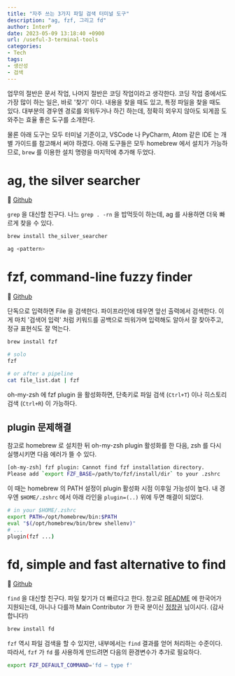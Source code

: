 ```yaml
---
title: "자주 쓰는 3가지 파일 검색 터미널 도구"
description: "ag, fzf, 그리고 fd"
author: InterP
date: 2023-05-09 13:18:40 +0900
url: /useful-3-terminal-tools
categories:
- Tech
tags:
- 생산성
- 검색
---
```


업무의 절반은 문서 작업, 나머지 절반은 코딩 작업이라고 생각한다. 코딩 작업 중에서도 가장 많이 하는 일은, 바로 '찾기' 이다. 내용을 찾을 때도 있고, 특정 파일을 찾을 때도 있다. 대부분의 경우엔 경로를 외워두거나 하긴 하는데, 정확히 외우지 않아도 되게끔 도와주는 효율 좋은 도구를 소개한다.

물론 아래 도구는 모두 터미널 기준이고, VSCode 나 PyCharm, Atom 같은 IDE 는 개별 가이드를 참고해서 써야 하겠다. 아래 도구들은 모두 homebrew 에서 설치가 가능하므로, `brew` 를 이용한 설치 명령을 마지막에 추가해 두었다.

# ag, the silver searcher
:pushpin: [Github](https://github.com/ggreer/the_silver_searcher)

`grep` 을 대신할 친구다. 나느 `grep . -rn` 을 밥먹듯이 하는데, ag 를 사용하면 더욱 빠르게 찾을 수 있다.
```bash
brew install the_silver_searcher
```
```bash
ag <pattern>
```

# fzf, command-line fuzzy finder
:pushpin: [Github](https://github.com/junegunn/fzf)

단독으로 입력하면 File 을 검색한다. 파이프라인에 태우면 앞선 출력에서 검색한다. 이게 마치 '검색어 입력' 처럼 키워드를 공백으로 띄워가며 입력해도 알아서 잘 찾아주고, 정규 표현식도 잘 먹는다.
```bash
brew install fzf
```
```bash
# solo
fzf

# or after a pipeline
cat file_list.dat | fzf
```

oh-my-zsh 에 fzf plugin 을 활성화하면, 단축키로 파일 검색 (`Ctrl+T`) 이나 히스토리 검색 (`Ctrl+R`) 이 가능하다.

## plugin 문제해결
참고로 homebrew 로 설치한 뒤 oh-my-zsh plugin 활성화를 한 다음, zsh 를 다시 실행시키면 다음 에러가 뜰 수 있다.
```bash
[oh-my-zsh] fzf plugin: Cannot find fzf installation directory.
Please add `export FZF_BASE=/path/to/fzf/install/dir` to your .zshrc
```
이 때는 homebrew 의 PATH 설정이 plugin 활성화 시점 이후일 가능성이 높다. 내 경우엔 `$HOME/.zshrc` 에서 아래 라인을 `plugin=(..)` 위에 두면 해결이 되었다.
```bash
# in your $HOME/.zshrc
export PATH=/opt/homebrew/bin:$PATH
eval "$(/opt/homebrew/bin/brew shellenv)"
# ...
plugin(fzf ...)
```

# fd, simple and fast alternative to find
:pushpin: [Github](https://github.com/sharkdp/fd)

`find` 을 대신할 친구다. 파일 찾기가 더 빠르다고 한다. 참고로 [README](https://github.com/spearkkk/fd-kor) 에 한국어가 지원되는데, 아니나 다를까 Main Contributor 가 한국 분이신 [정창권](https://spearkkk.dev/) 님이시다. (감사합니다!)
```bash
brew install fd
```

`fzf` 역시 파일 검색을 할 수 있지만, 내부에서는 `find` 결과를 얻어 처리하는 수준이다. 따라서, `fzf` 가 `fd` 를 사용하게 만드려면 다음의 환경변수가 추가로 필요하다.
```bash
export FZF_DEFAULT_COMMAND='fd — type f'
```